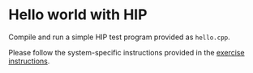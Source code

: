 # Hello world with HIP

Compile and run a simple HIP test program provided as `hello.cpp`.

Please follow the system-specific instructions provided in the
[exercise instructions](../../exercise-instructions.md).
